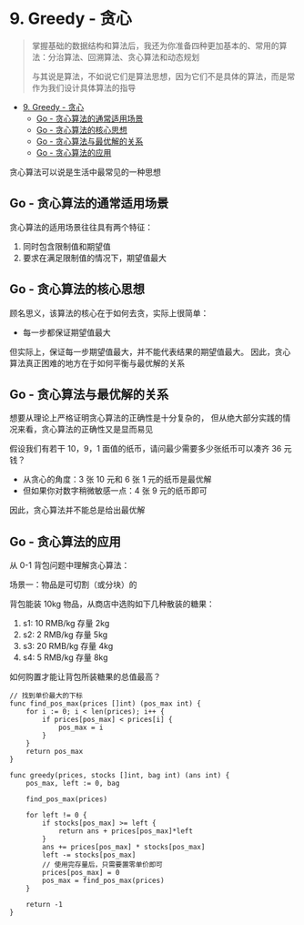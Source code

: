 # 9. Greedy - 贪心

> 掌握基础的数据结构和算法后，我还为你准备四种更加基本的、常用的算法：分治算法、回溯算法、贪心算法和动态规划
>
> 与其说是算法，不如说它们是算法思想，因为它们不是具体的算法，而是常作为我们设计具体算法的指导

- [9. Greedy - 贪心](#9-greedy---贪心)
	- [Go - 贪心算法的通常适用场景](#go---贪心算法的通常适用场景)
	- [Go - 贪心算法的核心思想](#go---贪心算法的核心思想)
	- [Go - 贪心算法与最优解的关系](#go---贪心算法与最优解的关系)
	- [Go - 贪心算法的应用](#go---贪心算法的应用)

贪心算法可以说是生活中最常见的一种思想

## Go - 贪心算法的通常适用场景

贪心算法的适用场景往往具有两个特征：

1. 同时包含限制值和期望值
2. 要求在满足限制值的情况下，期望值最大

## Go - 贪心算法的核心思想

顾名思义，该算法的核心在于如何去贪，实际上很简单：

- 每一步都保证期望值最大

但实际上，保证每一步期望值最大，并不能代表结果的期望值最大。
因此，贪心算法真正困难的地方在于如何平衡与最优解的关系

## Go - 贪心算法与最优解的关系

想要从理论上严格证明贪心算法的正确性是十分复杂的，
但从绝大部分实践的情况来看，贪心算法的正确性又是显而易见

假设我们有若干 10，9，1 面值的纸币，请问最少需要多少张纸币可以凑齐 36 元钱？

- 从贪心的角度：3 张 10 元和 6 张 1 元的纸币是最优解
- 但如果你对数字稍微敏感一点：4 张 9 元的纸币即可

因此，贪心算法并不能总是给出最优解

## Go - 贪心算法的应用

从 0-1 背包问题中理解贪心算法：

场景一：物品是可切割（或分块）的

背包能装 10kg 物品，从商店中选购如下几种散装的糖果：
  1. s1: 10 RMB/kg 存量 2kg
  2. s2: 2 RMB/kg 存量 5kg
  3. s3: 20 RMB/kg 存量 4kg
  4. s4: 5 RMB/kg 存量 8kg

如何购置才能让背包所装糖果的总值最高？

```Golang
// 找到单价最大的下标
func find_pos_max(prices []int) (pos_max int) {
	for i := 0; i < len(prices); i++ {
		if prices[pos_max] < prices[i] {
			pos_max = i
		}
	}
	return pos_max
}

func greedy(prices, stocks []int, bag int) (ans int) {
	pos_max, left := 0, bag

	find_pos_max(prices)

	for left != 0 {
		if stocks[pos_max] >= left {
			return ans + prices[pos_max]*left
		}
		ans += prices[pos_max] * stocks[pos_max]
		left -= stocks[pos_max]
		// 使用完存量后，只需要置零单价即可
		prices[pos_max] = 0
		pos_max = find_pos_max(prices)
	}

	return -1
}
```
